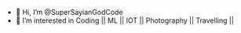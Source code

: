- 👋 Hi, I’m @SuperSayianGodCode
- 👀 I’m interested in Coding || ML || IOT || Photography || Travelling ||

<!---
SuperSayianGodCode/SuperSayianGodCode is a ✨ special ✨ repository because its `README.md` (this file) appears on your GitHub profile.
You can click the Preview link to take a look at your changes.
--->

